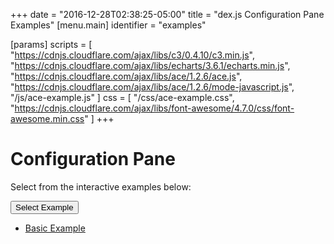 +++
date = "2016-12-28T02:38:25-05:00"
title = "dex.js Configuration Pane Examples"
[menu.main]
  identifier = "examples"

[params]
  scripts = [
    "https://cdnjs.cloudflare.com/ajax/libs/c3/0.4.10/c3.min.js",
    "https://cdnjs.cloudflare.com/ajax/libs/echarts/3.6.1/echarts.min.js",
    "https://cdnjs.cloudflare.com/ajax/libs/ace/1.2.6/ace.js",
    "https://cdnjs.cloudflare.com/ajax/libs/ace/1.2.6/mode-javascript.js",
    "/js/ace-example.js"
  ]
  css = [ "/css/ace-example.css",
          "https://cdnjs.cloudflare.com/ajax/libs/font-awesome/4.7.0/css/font-awesome.min.css" ]
+++
<style>
  #Chart {
    display: inline-block !important;
    max-height: 100% !important;
    max-width: 100% !important;
    width: 100% !important;
    height: 100% !important;
  }
</style>

# Configuration Pane

Select from the interactive examples below:

<div class="btn-group">
  <button type="button" class="btn btn-default dropdown-toggle" data-toggle="dropdown" aria-haspopup="true" aria-expanded="false">
    Select Example <span class="caret"></span>
  </button>
  <ul id="ex-dropdown" class="dropdown-menu">
    <li><a id="basic" href="#">Basic Example</a></li>
  </ul>
</div>

<div id="example-info"></div>

<div id="layout-container" class="WideChart">
  <div class="ui-layout-center">
    <div id="Chart"></div>
  </div>
  <div class="ui-layout-west">
    <div id="ConfigurationPane"></div>
  </div>
</div>

<div id="ace-editor"></div>
<div id="ace-error"></div>

<script>
  var chart;

  $(document).ready(function () {

    $('#layout-container').layout({
      applyDemoStyles: false,
      west: {
        size: 360
      },
      onresize: function () {
        chart.resize();
      }
    });

    var editor = createEditor({
      "parent"        : "ace-editor",
      "errorParent"   : "ace-error",
      "theme"         : "ace/theme/monokai",
      "mode"          : "ace/mode/javascript",
      "contentDir"    : "/examples/ui/configpane",
      "initialContent": "/examples/ui/configpane/basic.js",
      "initialInfo"   : "/examples/ui/configpane/basic.html"
    });
  });
</script>